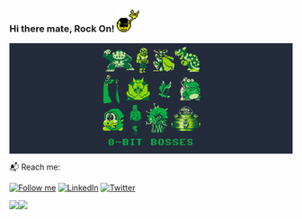 ### Hi there mate, Rock On! <img src="https://github.com/prashastham/prashastham/blob/main/rock_on.gif" width="40">

<img align="center" src="https://github.com/prashastham/prashastham/blob/main/8-bit-boss.jpg"/>

📬 Reach me:

[<img src="https://img.shields.io/github/followers/prashastham?label=follow&style=social" height="22" title="Follow me" />](https://github.com/prashastham) 
[<img src="https://img.shields.io/badge/-LinkedIn-darkblue?style=flat-square&logo=Linkedin&logoColor=white&link=https://www.linkedin.com/in/prashastha-mudannayake/" height="22" title="LinkedIn" />](https://www.linkedin.com/in/prashastha-mudannayake/) 
[<img src="https://img.shields.io/badge/-Twitter-blue?style=flat-square&logo=Twitter&logoColor=white&link=https://twitter.com/Prashastha4Real" height="22" title="Twitter" />](https://twitter.com/Prashastha4Real)

<p align="center">
  <a href="https://github.com/prashastham/github-readme-stats">
    <img
      align="left"
      src="https://github-readme-stats.vercel.app/api/top-langs/?username=prashastham&exclude_repo=cravingslk-cms-joomla&langs_count=6&layout=compact&theme=tokyonight"
    />
  </a>
  <a href="https://github.com/prashastham/github-readme-stats">
    <img
      align="left"
      height="165"
      src="https://github-readme-stats.vercel.app/api?username=prashastham&count_private=false&show_icons=true&custom_title=Github%20Stats&theme=tokyonight"
    />
  </a>
</p>

<!--
**prashastham/prashastham** is a ✨ _special_ ✨ repository because its `README.md` (this file) appears on your GitHub profile.

Here are some ideas to get you started:

- 🔭 I’m currently working on ...
- 🌱 I’m currently learning ...
- 👯 I’m looking to collaborate on ...
- 🤔 I’m looking for help with ...
- 💬 Ask me about ...
- 📫 How to reach me: ...
- 😄 Pronouns: ...
- ⚡ Fun fact: ...
-->
